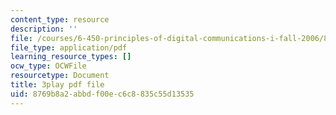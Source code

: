 ```yaml
---
content_type: resource
description: ''
file: /courses/6-450-principles-of-digital-communications-i-fall-2006/8769b8a2abbdf00ec6c8835c55d13535_kJR59TZz1CI.pdf
file_type: application/pdf
learning_resource_types: []
ocw_type: OCWFile
resourcetype: Document
title: 3play pdf file
uid: 8769b8a2-abbd-f00e-c6c8-835c55d13535
---
```

